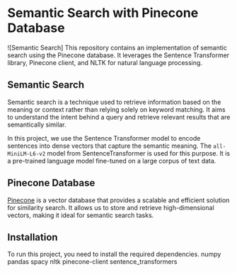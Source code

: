 # Semantic Search with Pinecone Database

![Semantic Search]
This repository contains an implementation of semantic search using the Pinecone database. It leverages the Sentence Transformer library, Pinecone client, and NLTK for natural language processing.

## Semantic Search

Semantic search is a technique used to retrieve information based on the meaning or context rather than relying solely on keyword matching. It aims to understand the intent behind a query and retrieve relevant results that are semantically similar.

In this project, we use the Sentence Transformer model to encode sentences into dense vectors that capture the semantic meaning. The `all-MiniLM-L6-v2` model from SentenceTransformer is used for this purpose. It is a pre-trained language model fine-tuned on a large corpus of text data.

## Pinecone Database

[Pinecone](https://www.pinecone.io/) is a vector database that provides a scalable and efficient solution for similarity search. It allows us to store and retrieve high-dimensional vectors, making it ideal for semantic search tasks.

## Installation

To run this project, you need to install the required dependencies. 
numpy 
pandas 
spacy
nltk
pinecone-client
sentence_transformers



